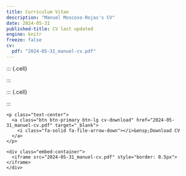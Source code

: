 ```yaml
---
title: Curriculum Vitae
description: "Manuel Moscoso-Rojas's CV"
date: 2024-05-31
published-title: CV last updated
engine: knitr
freeze: false
cv:
  pdf: "2024-05-31_manuel-cv.pdf"
---
```


::: {.cell}
<style type="text/css">
#title-block-header .description {
    display: none;
}
</style>
:::

::: {.cell}
<style type="text/css">
.embed-container {
    position: relative;
    padding-bottom: 129%;
    height: 0;
    overflow: hidden;
    max-width: 100%;
}

.embed-container iframe,
.embed-container object,
.embed-container embed {
    position: absolute;
    top: 0;
    left: 0;
    width: 100%;
    height: 100%;
}
</style>
:::

```{=html}
<p class="text-center">
  <a class="btn btn-primary btn-lg cv-download" href="2024-05-31_manuel-cv.pdf" target="_blank">
    <i class="fa-solid fa-file-arrow-down"></i>&ensp;Download CV
  </a>
</p>

<div class="embed-container">
  <iframe src="2024-05-31_manuel-cv.pdf" style="border: 0.5px"></iframe>
</div>
```

